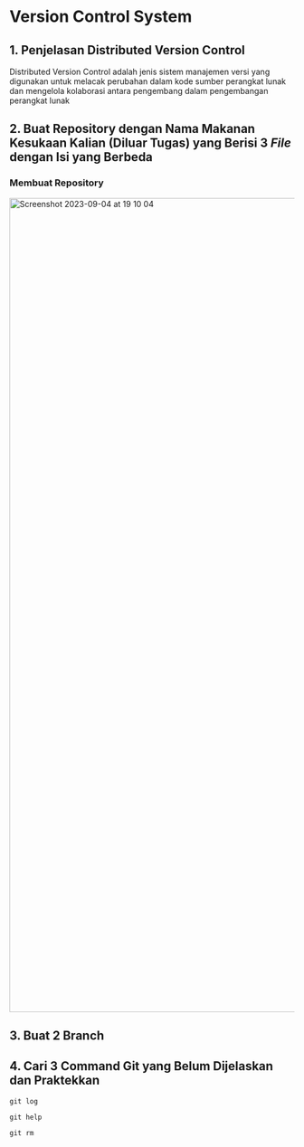 # Version Control System

## 1. Penjelasan Distributed Version Control

Distributed Version Control adalah jenis sistem manajemen versi yang digunakan untuk melacak perubahan dalam kode sumber perangkat lunak dan mengelola kolaborasi antara pengembang dalam pengembangan perangkat lunak

## 2. Buat Repository dengan Nama Makanan Kesukaan Kalian (Diluar Tugas) yang Berisi 3 *File* dengan Isi yang Berbeda

### Membuat Repository
<img width="1440" alt="Screenshot 2023-09-04 at 19 10 04" src="https://github.com/restubagusananda/scrweek2d1/blob/f1d71d78a575a51c18d0ac1c51b18ef63f74a442/Cuplikan%20layar%202023-09-12%20173247.png">

## 3. Buat 2 Branch



## 4. Cari 3 Command Git yang Belum Dijelaskan dan Praktekkan
```
git log
```
```
git help
```
```
git rm
```
